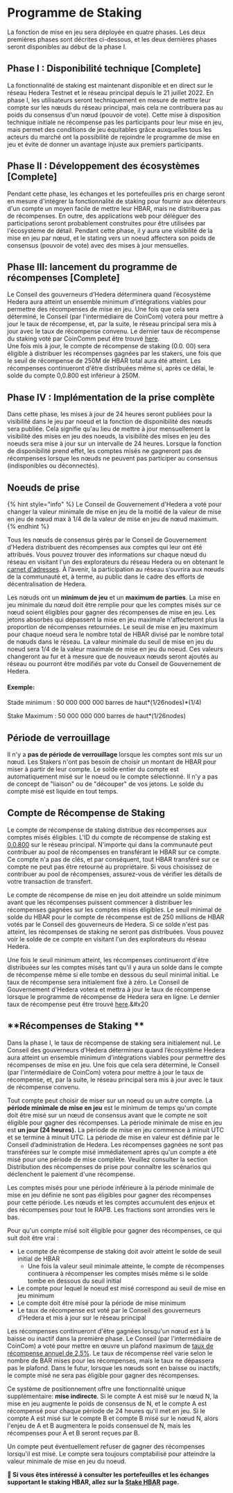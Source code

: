 # Programme de Staking

La fonction de mise en jeu sera déployée en quatre phases. Les deux premières phases sont décrites ci-dessous, et les deux dernières phases seront disponibles au début de la phase I.

## **Phase I : Disponibilité technique \[Complete]**

La fonctionnalité de staking est maintenant disponible et en direct sur le réseau Hedera Testnet et le réseau principal depuis le 21 juillet 2022. En phase I, les utilisateurs seront techniquement en mesure de mettre leur compte sur les nœuds du réseau principal, mais cela ne contribuera pas au poids du consensus d'un nœud (pouvoir de vote). Cette mise à disposition technique initiale ne récompense pas les participants pour leur mise en jeu, mais permet des conditions de jeu équitables grâce auxquelles tous les acteurs du marché ont la possibilité de rejoindre le programme de mise en jeu et évite de donner un avantage injuste aux premiers participants.

## **Phase II : Développement des écosystèmes \[Complete]**

Pendant cette phase, les échanges et les portefeuilles pris en charge seront en mesure d'intégrer la fonctionnalité de staking pour fournir aux détenteurs d'un compte un moyen facile de mettre leur HBAR, mais ne distribuera pas de récompenses. En outre, des applications web pour déléguer des participations seront probablement construites pour être utilisées par l'écosystème de détail. Pendant cette phase, il y aura une visibilité de la mise en jeu par nœud, et le stating vers un noeud affectera son poids de consensus (pouvoir de vote) avec des mises à jour mensuelles.

## **Phase III: lancement du programme de récompenses \[Complete]**

Le Conseil des gouverneurs d’Hedera déterminera quand l’écosystème Hedera aura atteint un ensemble minimum d’intégrations viables pour permettre des récompenses de mise en jeu. Une fois que cela sera déterminé, le Conseil (par l'intermédiaire de CoinCom) votera pour mettre à jour le taux de récompense, et, par la suite, le réseau principal sera mis à jour avec le taux de récompense convenu. Le dernier taux de récompense du staking voté par CoinComm peut être trouvé [here](https://hedera.com/blog/hedera-governing-council-votes-to-approve-changes-to-staking-algorithm).
\
Une fois mis à jour, le compte de récompense de staking (0.0. 00) sera éligible à distribuer les récompenses gagnées par les stakers, une fois que le seuil de récompense de 250M de HBAR total aura été atteint. Les récompenses continueront d'être distribuées même si, après ce délai, le solde du compte 0,0.800 est inférieur à 250M.

## Phase IV : Implémentation de la prise complète

Dans cette phase, les mises à jour de 24 heures seront publiées pour la visibilité dans le jeu par noeud et la fonction de disponibilité des nœuds sera publiée. Cela signifie qu'au lieu de mettre à jour mensuellement la visibilité des mises en jeu des noeuds, la visibilité des mises en jeu des noeuds sera mise à jour sur un intervalle de 24 heures. Lorsque la fonction de disponibilité prend effet, les comptes misés ne gagneront pas de récompenses lorsque les nœuds ne peuvent pas participer au consensus (indisponibles ou déconnectés).

## **Noeuds de prise**

{% hint style="info" %}
Le Conseil de Gouvernement d'Hedera a voté pour changer la valeur minimale de mise en jeu de la moitié de la valeur de mise en jeu de nœud max à 1/4 de la valeur de mise en jeu de nœud maximum.
{% endhint %}

Tous les nœuds de consensus gérés par le Conseil de Gouvernement d'Hedera distribuent des récompenses aux comptes qui leur ont été attribués. Vous pouvez trouver des informations sur chaque nœud du réseau en visitant l'un des explorateurs du réseau Hedera ou en obtenant le [carnet d'adresses](../../sdks-and-apis/rest-api.md#api-v1-network-nodes). À l’avenir, la participation au réseau s’ouvrira aux nœuds de la communauté et, à terme, au public dans le cadre des efforts de décentralisation de Hedera.

Les nœuds ont un **minimum de jeu** et un **maximum de parties**. La mise en jeu minimale du nœud doit être remplie pour que les comptes misés sur ce nœud soient éligibles pour gagner des récompenses de mise en jeu. Les jetons absorbés qui dépassent la mise en jeu maximale n'affecteront plus la proportion de récompenses retournées. Le seuil de mise en jeu maximum pour chaque noeud sera le nombre total de HBAR divisé par le nombre total de nœuds dans le réseau. La valeur minimale du seuil de mise en jeu du noeud sera 1/4 de la valeur maximale de mise en jeu du noeud. Ces valeurs changeront au fur et à mesure que de nouveaux nœuds seront ajoutés au réseau ou pourront être modifiés par vote du Conseil de Gouvernement de Hedera.

#### Exemple:

Stade minimum : 50 000 000 000 barres de haut\*(1/26nodes)\*(1/4)

Stake Maximum : 50 000 000 000 barres de haut\*(1/26nodes)

## **Période de verrouillage**

Il n'y a **pas de période de verrouillage** lorsque les comptes sont mis sur un nœud. Les Stakers n'ont pas besoin de choisir un montant de HBAR pour miser à partir de leur compte. Le solde entier du compte est automatiquement misé sur le noeud ou le compte sélectionné. Il n'y a pas de concept de "liaison" ou de "découper" de vos jetons. Le solde du compte misé est liquide en tout temps.

## **Compte de Récompense de Staking**

Le compte de récompense de staking distribue des récompenses aux comptes misés éligibles. L'ID du compte de récompense de staking est [0.0.800](https://hashscan.io/#/mainnet/account/0.0.800?type=) sur le réseau principal. N'importe qui dans la communauté peut contribuer au pool de récompenses en transférant le HBAR sur ce compte. Ce compte n'a pas de clés, et par conséquent, tout HBAR transféré sur ce compte ne peut pas être retourné au propriétaire. Si vous choisissez de contribuer au pool de récompenses, assurez-vous de vérifier les détails de votre transaction de transfert.

Le compte de récompense de mise en jeu doit atteindre un solde minimum avant que les récompenses puissent commencer à distribuer les récompenses gagnées sur les comptes misés éligibles. Le seuil minimal de solde du HBAR pour le compte de récompense est de 250 millions de HBAR votés par le Conseil des gouverneurs de Hedera. Si ce solde n'est pas atteint, les récompenses de staking ne seront pas distribuées. Vous pouvez voir le solde de ce compte en visitant l'un des explorateurs du réseau Hedera.

Une fois le seuil minimum atteint, les récompenses continueront d'être distribuées sur les comptes misés tant qu'il y aura un solde dans le compte de récompense même si elle tombe en dessous du seuil minimal initial. Le taux de récompense sera initialement fixé à zéro. Le Conseil de Gouvernement d'Hedera votera et mettra à jour le taux de récompense lorsque le programme de récompense de Hedera sera en ligne. Le dernier taux de récompense peut être trouvé [here](https://hedera.com/blog/hedera-governing-council-votes-to-approve-changes-to-staking-algorithm).&#x20

## \*\*Récompenses de Staking \*\*

Dans la phase I, le taux de récompense de staking sera initialement nul. Le Conseil des gouverneurs d’Hedera déterminera quand l’écosystème Hedera aura atteint un ensemble minimum d’intégrations viables pour permettre des récompenses de mise en jeu. Une fois que cela sera déterminé, le Conseil (par l'intermédiaire de CoinCom) votera pour mettre à jour le taux de récompense, et, par la suite, le réseau principal sera mis à jour avec le taux de récompense convenu.

Tout compte peut choisir de miser sur un noeud ou un autre compte. La **période minimale de mise en jeu** est le minimum de temps qu'un compte doit être misé sur un nœud de consensus avant que le compte ne soit éligible pour gagner des récompenses. La période minimale de mise en jeu est **un jour (24 heures).** La période de mise en jeu commence à minuit UTC et se termine à minuit UTC. La période de mise en valeur est définie par le Conseil d’administration de Hedera. Les récompenses gagnées ne sont pas transférées sur le compte misé immédiatement après qu'un compte a été misé pour une période de mise complète. Veuillez consulter la section Distribution des récompenses de prise pour connaître les scénarios qui déclenchent le paiement d'une récompense.

Les comptes misés pour une période inférieure à la période minimale de mise en jeu définie ne sont pas éligibles pour gagner des récompenses pour cette période. Les nœuds et les comptes accumulent des enjeux et des récompenses pour tout le RAPB. Les fractions sont arrondies vers le bas.

Pour qu'un compte misé soit éligible pour gagner des récompenses, ce qui suit doit être vrai :

- Le compte de récompense de staking doit avoir atteint le solde de seuil initial de HBAR
  - Une fois la valeur seuil minimale atteinte, le compte de récompenses continuera à récompenser les comptes misés même si le solde tombe en dessous du seuil initial
- Le compte pour lequel le noeud est misé correspond au seuil de mise en jeu minimum
- Le compte doit être misé pour la période de mise minimum
- Le taux de récompense est voté par le Conseil des gouverneurs d'Hedera et mis à jour sur le réseau principal

Les récompenses continueront d'être gagnées lorsqu'un nœud est à la baisse ou inactif dans la première phase. Le Conseil (par l'intermédiaire de CoinCom) a voté pour mettre en œuvre un plafond maximum de [taux de récompense annuel de 2,5%](https://hedera.com/blog/hedera-governing-council-votes-to-approve-changes-to-staking-algorithm). Le taux de récompense réel varie selon le nombre de BAR mises pour les récompenses, mais le taux ne dépassera pas le plafond. Dans le futur, lorsque les nœuds sont en baisse ou inactifs, le compte misé ne sera pas éligible pour gagner des récompenses.

Ce système de positionnement offre une fonctionnalité unique supplémentaire: **mise indirecte**. Si le compte A est misé sur le nœud N, la mise en jeu augmente le poids de consensus de N, et le compte A est récompensé pour chaque période de 24 heures qu'il met en jeu. Si le compte A est misé sur le compte B et compte B misé sur le nœud N, alors l'enjeu de A et B augmentera le poids consensuel de N, mais les récompenses pour A et B seront reçues par B.

Un compte peut éventuellement refuser de gagner des récompenses lorsqu'il est misé. Le compte sera toujours comptabilisé pour atteindre la valeur minimale de mise en jeu du noeud.

**📣 Si vous êtes intéressé à consulter les portefeuilles et les échanges supportant le staking HBAR, allez sur la** [**Stake HBAR**](stake-hbar.md) **page.**
